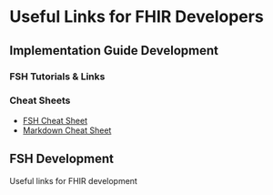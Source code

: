 # Useful Links for FHIR Developers

## Implementation Guide Development

### FSH Tutorials & Links

### Cheat Sheets
* [FSH Cheat Sheet](https://build.fhir.org/ig/HL7/fhir-shorthand/FSHQuickReference.pdf)
* [Markdown Cheat Sheet](https://www.markdownguide.org/cheat-sheet/)

## FSH Development
Useful links for FHIR development

